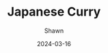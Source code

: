 ---
layout: recipe
title: Japanese Curry
subtitle:
description: Curry Recipe I found and modified a bit
author: Shawn
date: 2024-03-16
menubar: recipes_menu
show_sidebar: false
image: /assets/meme.jpg
hero_image: /assets/meme.jpg
hero_darken: true
ingredients:
    - 2 tsp vegetable oil
    - 1 medium Onion, Sliced
    - 2 Carrots, Rough-Cut
    - 4 medium Potatoes, Cubed
    - 2 cups Spinach
    - 1 lb of thin cut Pork Belly (any meat really)
    - 4 Cubes of Curry Sauce Mix
    - 6 cups of unsalted Dashi
    - 1/4 cup Soy Sauce
    - 1/2 cup Mirin
    - 1 tbsp Sugar
method:
    - Make 6 cups of dashi (can be done with dashi powder or made from scratch using kombu and kastuobushi)
    - Add soy sauce, mirin, and sugar to dashi
    - In a separate pot over medium-high heat, add carrots and potatoes until vegetables start to turn translucent 
    - Remove the carrots and potatoes then add meat until it is no longer pink
    - Add sliced onions
    - Add carrots, potatoes, and dashi when onions begin to soften
    - Bring pot to a boil then to a low simmer
    - Mix in curry cubes until broth thickens
    - Add spinach and stir
    - Mix eggs in a serparate bowl
    - Stream eggs into pot while stiring vigorously
    - Turn off heat and serve hot
prep_time: PT0H30M
cook_time: PT30H
total_time: PT1H
keywords: recipe,cooking
recipe_yield: 6
recipe_category: Main course
recipe_cuisine: Japanese
#calories: 500 calories
---